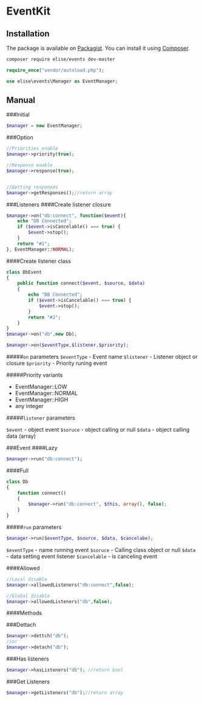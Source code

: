 EventKit
=====================


## Installation

The package is available on [Packagist](https://packagist.org/packages/elise/events).
You can install it using [Composer](http://getcomposer.org).
```bash
composer require elise/events dev-master
```

```php
require_once("vendor/autoload.php");

use elise\events\Manager as EventManager;
```

Manual
--------------------------

###Initial
```php
$manager = new EventManager;
```


###Option

```php
//Priorities enable
$manager->priority(true);

//Response enable
$manager->response(true);


//Getting responses
$manager->getResponses();//return array
```

###Listeners
####Create listener closure

```php
$manager->on("db:connect", function($event){
	echo "DB Connected";
	if ($event->isCancelable() === true) {
		$event->stop();
	}
	return "#1"; 
}, EventManager::NORMAL);
```

####Create listener class
```php
class DbEvent
{
	public function connect($event, $source, $data)
	{
		echo "DB Connected";
		if ($event->isCancelable() === true) {
			$event->stop();
		}
		return "#2";
	}
}
$manager->on("db",new Db);
```

```php
$manager->on($eventType,$listener,$priority);
```
#####`on` parameters
`$eventType` - Event name
`$listener` - Listener object or closure
`$priority` - Priority runing event

#####Priority variants
* EventManager::LOW
* EventManager::NORMAL
* EventManager::HIGH
* any integer

#####`listener` parameters

`$event` - object event
`$soruce` - object calling or null
`$data` -  object calling data (array)

###Event
####Lazy
```php
$manager->run("db:connect");
```

####Full
```php
class Db
{
	function connect()
	{
		$manager->run("db:connect", $this, array(), false);
	}
}
```

#####`run` parameters

```php
$manager->run($eventType, $source, $data, $cancelabe);
```
`$eventType` - name running event
`$soruce` - Calling class object or null
`$data` - data setting event listener
`$cancelable` - is canceling event


####Allowed
```php
//Local disable
$manager->allowedListeners("db:connect",false);

//Global disable
$manager->allowedListeners("db",false);
```


####Methods

###Dettach
```php
$manager->dettch("db");
//or
$manager->detach("db");
```

###Has listeners
```php
$manager->hasListeners("db"); //return bool
```

###Get Listeners
```php
$manager->getListeners("db");//return array
```
